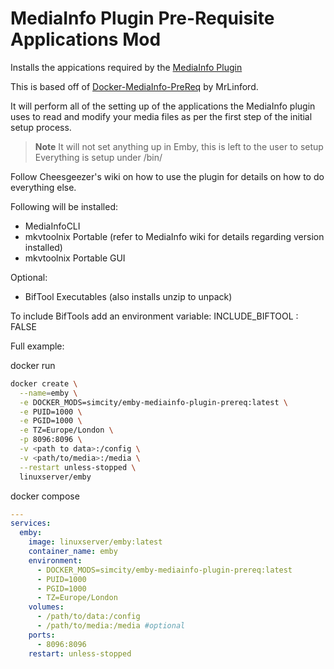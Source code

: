 # MediaInfo Plugin Pre-Requisite Applications Mod

Installs the appications required by the [MediaInfo Plugin](https://emby.media/community/index.php?/topic/108984-mediainfo-for-emby-pluginhdr-vision-atmos-dtsx/)

This is based off of [Docker-MediaInfo-PreReq](https://github.com/MrLinford/Docker-MediaInfo-PreReq/tree/main) by MrLinford.

It will perform all of the setting up of the applications the MediaInfo plugin uses to read and modify your media files as per the first step of the initial setup process.

> **Note**
> It will not set anything up in Emby, this is left to the user to setup
> Everything is setup under /bin/

Follow Cheesgeezer's wiki on how to use the plugin for details on how to do everything else.

Following will be installed:

* MediaInfoCLI
* mkvtoolnix Portable (refer to MediaInfo wiki for details regarding version installed)
* mkvtoolnix Portable GUI

Optional:
* BifTool Executables (also installs unzip to unpack)

To include BifTools add an environment variable:
  INCLUDE_BIFTOOL : FALSE


Full example:

docker run
```bash
docker create \
  --name=emby \
  -e DOCKER_MODS=simcity/emby-mediainfo-plugin-prereq:latest \
  -e PUID=1000 \
  -e PGID=1000 \
  -e TZ=Europe/London \
  -p 8096:8096 \
  -v <path to data>:/config \
  -v <path/to/media>:/media \
  --restart unless-stopped \
  linuxserver/emby
```
 docker compose
```yaml
---
services:
  emby:
    image: linuxserver/emby:latest
    container_name: emby
    environment:
      - DOCKER_MODS=simcity/emby-mediainfo-plugin-prereq:latest
      - PUID=1000
      - PGID=1000
      - TZ=Europe/London
    volumes:
      - /path/to/data:/config
      - /path/to/media:/media #optional
    ports:
      - 8096:8096
    restart: unless-stopped
```

